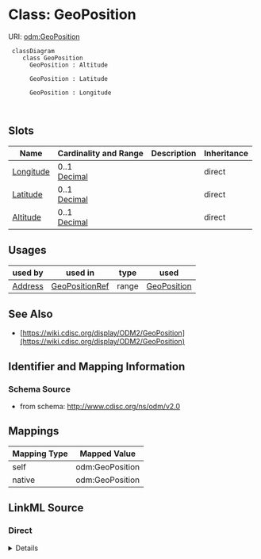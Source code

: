 # Class: GeoPosition



URI: [odm:GeoPosition](http://www.cdisc.org/ns/odm/v2.0/GeoPosition)



```mermaid
 classDiagram
    class GeoPosition
      GeoPosition : Altitude
        
      GeoPosition : Latitude
        
      GeoPosition : Longitude
        
      
```




<!-- no inheritance hierarchy -->


## Slots

| Name | Cardinality and Range | Description | Inheritance |
| ---  | --- | --- | --- |
| [Longitude](Longitude.md) | 0..1 <br/> [Decimal](Decimal.md) |  | direct |
| [Latitude](Latitude.md) | 0..1 <br/> [Decimal](Decimal.md) |  | direct |
| [Altitude](Altitude.md) | 0..1 <br/> [Decimal](Decimal.md) |  | direct |





## Usages

| used by | used in | type | used |
| ---  | --- | --- | --- |
| [Address](Address.md) | [GeoPositionRef](GeoPositionRef.md) | range | [GeoPosition](GeoPosition.md) |






## See Also

* [https://wiki.cdisc.org/display/ODM2/GeoPosition](https://wiki.cdisc.org/display/ODM2/GeoPosition)

## Identifier and Mapping Information







### Schema Source


* from schema: http://www.cdisc.org/ns/odm/v2.0





## Mappings

| Mapping Type | Mapped Value |
| ---  | ---  |
| self | odm:GeoPosition |
| native | odm:GeoPosition |





## LinkML Source

<!-- TODO: investigate https://stackoverflow.com/questions/37606292/how-to-create-tabbed-code-blocks-in-mkdocs-or-sphinx -->

### Direct

<details>
```yaml
name: GeoPosition
from_schema: http://www.cdisc.org/ns/odm/v2.0
see_also:
- https://wiki.cdisc.org/display/ODM2/GeoPosition
slots:
- Longitude
- Latitude
- Altitude
slot_usage:
  Longitude:
    name: Longitude
    domain_of:
    - GeoPosition
    range: decimal
  Latitude:
    name: Latitude
    domain_of:
    - GeoPosition
    range: decimal
  Altitude:
    name: Altitude
    domain_of:
    - GeoPosition
    range: decimal
class_uri: odm:GeoPosition

```
</details>

### Induced

<details>
```yaml
name: GeoPosition
from_schema: http://www.cdisc.org/ns/odm/v2.0
see_also:
- https://wiki.cdisc.org/display/ODM2/GeoPosition
slot_usage:
  Longitude:
    name: Longitude
    domain_of:
    - GeoPosition
    range: decimal
  Latitude:
    name: Latitude
    domain_of:
    - GeoPosition
    range: decimal
  Altitude:
    name: Altitude
    domain_of:
    - GeoPosition
    range: decimal
attributes:
  Longitude:
    name: Longitude
    from_schema: http://www.cdisc.org/ns/odm/v2.0
    rank: 1000
    alias: Longitude
    owner: GeoPosition
    domain_of:
    - GeoPosition
    range: decimal
  Latitude:
    name: Latitude
    from_schema: http://www.cdisc.org/ns/odm/v2.0
    rank: 1000
    alias: Latitude
    owner: GeoPosition
    domain_of:
    - GeoPosition
    range: decimal
  Altitude:
    name: Altitude
    from_schema: http://www.cdisc.org/ns/odm/v2.0
    rank: 1000
    alias: Altitude
    owner: GeoPosition
    domain_of:
    - GeoPosition
    range: decimal
class_uri: odm:GeoPosition

```
</details>